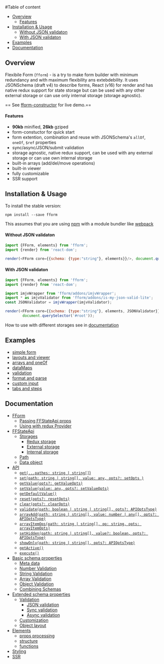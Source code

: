 #Table of content

<!-- toc -->

- [Overview](#overview)
    + [Features](#features)
- [Installation & Usage](#installation--usage)
    + [Without JSON validaton](#without-json-validaton)
    + [With JSON validaton](#with-json-validaton)
- [Examples](#examples)
- [Documentation](#documentation)

<!-- tocstop -->

## Overview
Flexibile Form (`fform`) - is a try to make form builder with minimum redundancy and with maximum flexibility ans extebdebility. It uses JSONSchema (draft v4) to describe forms, React (v16) for render and has native redux support for state storage but can be used with any other external storage or can use only internal storage (storage agnostic).


== See [fform-constructor](https://wtnm.github.io/fform-constructor/index.html) for live demo.==

#### Features
- **90kb** minified, **26kb** gziped
- form-constuctor for quick start
- form extention, combination and reuse with JSONSchema's `allOf`, `oneOf`, `$ref` properties 
- sync/async/JSON/submit validation
- storage agnostic, native redux support, can be used with any external storage or can use own internal storage
- built-in arrays (add/del/move operations)
- built-in viewer
- fully customizable
- SSR support


## Installation & Usage

To install the stable version:

```
npm install --save fform
```

This assumes that you are using [npm](https://www.npmjs.com/) with a module bundler like [webpack](https://webpack.js.org/)


#### Without JSON validaton

```js
import {FForm, elements} from 'fform';
import {render} from 'react-dom';

render(<FForm core={{schema: {type:"string"}, elements}}/>, document.querySelector('#root'));
```

#### With JSON validaton

```js
import {FForm, elements} from 'fform';
import {render} from 'react-dom';

import imjvWrapper from 'fform/addons/imjvWrapper';
import * as imjvValidator from 'fform/addons/is-my-json-valid-lite';
const JSONValidator = imjvWrapper(imjvValidator);

render(<FForm core={{schema: {type:"string"}, elements, JSONValidator}}/>,
		document.querySelector('#root'));
```

How to use with different storages see in [documentation](documentation.md#redux-storage)

## Examples
<!-- toc-examples -->

- [simple form](https://wtnm.github.io/fform-constructor/index.html#url=examples.json&selector=0)
- [layouts and viewer](https://wtnm.github.io/fform-constructor/index.html#url=examples.json&selector=1)
- [arrays and oneOf](https://wtnm.github.io/fform-constructor/index.html#url=examples.json&selector=2)
- [dataMaps](https://wtnm.github.io/fform-constructor/index.html#url=examples.json&selector=3)
- [validation](https://wtnm.github.io/fform-constructor/index.html#url=examples.json&selector=4)
- [format and parse](https://wtnm.github.io/fform-constructor/index.html#url=examples.json&selector=5)
- [custom input](https://wtnm.github.io/fform-constructor/index.html#url=examples.json&selector=6)
- [tabs and steps](https://wtnm.github.io/fform-constructor/index.html#url=examples.json&selector=7)

<!-- tocstop -->


## Documentation
<!-- toc-docs -->

- [FForm](documentation.md#fform)
    + [Passing FFStateApi props](documentation.md#passing-ffstateapi-props)
    + [Using with redux Provider](documentation.md#using-with-redux-provider)
- [FFStateApi](documentation.md#ffstateapi)
  * [Storages](documentation.md#storages)
    + [Redux storage](documentation.md#redux-storage)
    + [External storage](documentation.md#external-storage)
    + [Internal storage](documentation.md#internal-storage)
  * [Path](documentation.md#path)
  * [Data object](documentation.md#data-object)
- [API](documentation.md#api)
    + [`get(...pathes: string | string[]`)](documentation.md#getpathes-string--string)
    + [`set(path: string | string[], value: any, opts?: setOpts )`](documentation.md#setpath-string--string-value-any-opts-setopts-)
    + [`getValue(opts?: getValueOpts)`](documentation.md#getvalueopts-getvalueopts)
    + [`setValue(value: any, opts?: setValueOpts)`](documentation.md#setvaluevalue-any-opts-setvalueopts)
    + [`getDefaultValue()`](documentation.md#getdefaultvalue)
    + [`reset(opts?: resetOpts)`](documentation.md#resetopts-resetopts)
    + [`clear(opts?: clearOpts)`](documentation.md#clearopts-clearopts)
    + [`validate(path: boolean | string | string[], opts?: APIOptsType)`](documentation.md#validatepath-boolean--string--string-opts-apioptstype)
    + [`arrayAdd(path: string | string[], value: number | any[], opts?: APIOptsType)`](documentation.md#arrayaddpath-string--string-value-number--any-opts-apioptstype)
    + [`arrayItemOps(path: string | string[], op: string, opts: arrayItemOpts)`](documentation.md#arrayitemopspath-string--string-op-string-opts-arrayitemopts)
    + [`setHidden(path: string | string[], value?: boolean, opts?: APIOptsType)`](documentation.md#sethiddenpath-string--string-value-boolean-opts-apioptstype)
    + [`showOnly(path: string | string[], opts?: APIOptsType)`](documentation.md#showonlypath-string--string-opts-apioptstype)
    + [`getActive()`](documentation.md#getactive)
    + [`execute()`](documentation.md#execute)
- [Basic schema properties](documentation.md#basic-schema-properties)
    + [Meta data](documentation.md#meta-data)
    + [Number Validation](documentation.md#number-validation)
    + [String Validation](documentation.md#string-validation)
    + [Array Validation](documentation.md#array-validation)
    + [Object Validation](documentation.md#object-validation)
    + [Combining Schemas](documentation.md#combining-schemas)
- [Extended schema properties](documentation.md#extended-schema-properties)
  * [Validation](documentation.md#validation)
    + [JSON validation](documentation.md#json-validation)
    + [Sync validation](documentation.md#sync-validation)
    + [Async validation](documentation.md#async-validation)
  * [Customization](documentation.md#customization)
  * [Object layout](documentation.md#object-layout)
- [Elements](documentation.md#elements)
    + [props processing](documentation.md#props-processing)
    + [structure](documentation.md#structure)
    + [functions](documentation.md#functions)
- [Styling](documentation.md#styling)
- [SSR](documentation.md#ssr)

<!-- tocstop -->

